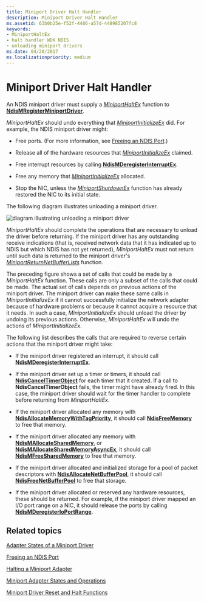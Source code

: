 ```yaml
---
title: Miniport Driver Halt Handler
description: Miniport Driver Halt Handler
ms.assetid: 63b0b25e-f52f-4486-a57d-448985207fc8
keywords:
- MiniportHaltEx
- halt handler WDK NDIS
- unloading miniport drivers
ms.date: 04/20/2017
ms.localizationpriority: medium
---
```


# Miniport Driver Halt Handler





An NDIS miniport driver must supply a [*MiniportHaltEx*](/windows-hardware/drivers/ddi/ndis/nc-ndis-miniport_halt) function to [**NdisMRegisterMiniportDriver**](/windows-hardware/drivers/ddi/ndis/nf-ndis-ndismregisterminiportdriver).

*MiniportHaltEx* should undo everything that [*MiniportInitializeEx*](/windows-hardware/drivers/ddi/ndis/nc-ndis-miniport_initialize) did. For example, the NDIS miniport driver might:

-   Free ports. (For more information, see [Freeing an NDIS Port](freeing-an-ndis-port.md).)

-   Release all of the hardware resources that [*MiniportInitializeEx*](/windows-hardware/drivers/ddi/ndis/nc-ndis-miniport_initialize) claimed.

-   Free interrupt resources by calling [**NdisMDeregisterInterruptEx**](/windows-hardware/drivers/ddi/ndis/nf-ndis-ndismderegisterinterruptex).

-   Free any memory that [*MiniportInitializeEx*](/windows-hardware/drivers/ddi/ndis/nc-ndis-miniport_initialize) allocated.

-   Stop the NIC, unless the [*MiniportShutdownEx*](/windows-hardware/drivers/ddi/ndis/nc-ndis-miniport_shutdown) function has already restored the NIC to its initial state.

The following diagram illustrates unloading a miniport driver.

![diagram illustrating unloading a miniport driver](images/207-11.png)

*MiniportHaltEx* should complete the operations that are necessary to unload the driver before returning. If the miniport driver has any outstanding receive indications (that is, received network data that it has indicated up to NDIS but which NDIS has not yet returned), *MiniportHaltEx* must not return until such data is returned to the miniport driver's [*MiniportReturnNetBufferLists*](/windows-hardware/drivers/ddi/ndis/nc-ndis-miniport_return_net_buffer_lists) function.

The preceding figure shows a set of calls that could be made by a *MiniportHaltEx* function. These calls are only a subset of the calls that could be made. The actual set of calls depends on previous actions of the miniport driver. The miniport driver can make these same calls in *MiniportInitializeEx* if it cannot successfully initialize the network adapter because of hardware problems or because it cannot acquire a resource that it needs. In such a case, *MiniportInitializeEx* should unload the driver by undoing its previous actions. Otherwise, *MiniportHaltEx* will undo the actions of *MiniportInitializeEx*.

The following list describes the calls that are required to reverse certain actions that the miniport driver might take:

-   If the miniport driver registered an interrupt, it should call [**NdisMDeregisterInterruptEx**](/windows-hardware/drivers/ddi/ndis/nf-ndis-ndismderegisterinterruptex).

-   If the miniport driver set up a timer or timers, it should call [**NdisCancelTimerObject**](/windows-hardware/drivers/ddi/ndis/nf-ndis-ndiscanceltimerobject) for each timer that it created. If a call to **NdisCancelTimerObject** fails, the timer might have already fired. In this case, the miniport driver should wait for the timer handler to complete before returning from *MiniportHaltEx*.

-   If the miniport driver allocated any memory with [**NdisAllocateMemoryWithTagPriority**](/windows-hardware/drivers/ddi/ndis/nf-ndis-ndisallocatememorywithtagpriority), it should call [**NdisFreeMemory**](/windows-hardware/drivers/ddi/ndis/nf-ndis-ndisfreememory) to free that memory.

-   If the miniport driver allocated any memory with [**NdisMAllocateSharedMemory**](/windows-hardware/drivers/ddi/ndis/nf-ndis-ndismallocatesharedmemory), or [**NdisMAllocateSharedMemoryAsyncEx**](/windows-hardware/drivers/ddi/ndis/nf-ndis-ndismallocatesharedmemoryasyncex), it should call [**NdisMFreeSharedMemory**](/windows-hardware/drivers/ddi/ndis/nf-ndis-ndismfreesharedmemory) to free that memory.

-   If the miniport driver allocated and initialized storage for a pool of packet descriptors with [**NdisAllocateNetBufferPool**](/windows-hardware/drivers/ddi/ndis/nf-ndis-ndisallocatenetbufferlistpool), it should call [**NdisFreeNetBufferPool**](/windows-hardware/drivers/ddi/ndis/nf-ndis-ndisfreenetbufferpool) to free that storage.

-   If the miniport driver allocated or reserved any hardware resources, these should be returned. For example, if the miniport driver mapped an I/O port range on a NIC, it should release the ports by calling [**NdisMDeregisterIoPortRange**](/windows-hardware/drivers/ddi/ndis/nf-ndis-ndismderegisterioportrange).

## Related topics


[Adapter States of a Miniport Driver](adapter-states-of-a-miniport-driver.md)

[Freeing an NDIS Port](freeing-an-ndis-port.md)

[Halting a Miniport Adapter](halting-a-miniport-adapter.md)

[Miniport Adapter States and Operations](miniport-adapter-states-and-operations.md)

[Miniport Driver Reset and Halt Functions](/previous-versions/windows/hardware/network/ff564064(v=vs.85))

 

